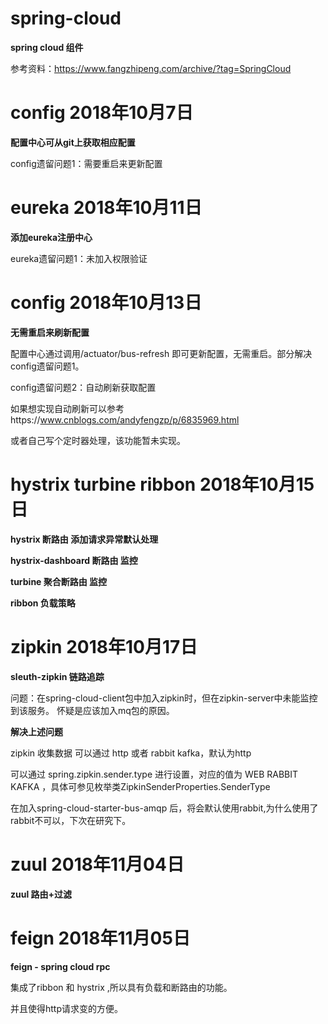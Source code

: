 # spring-cloud

 **spring cloud 组件**
 
 参考资料：https://www.fangzhipeng.com/archive/?tag=SpringCloud

# config 2018年10月7日

  **配置中心可从git上获取相应配置**
  
  config遗留问题1：需要重启来更新配置

# eureka 2018年10月11日

  **添加eureka注册中心**
  
  eureka遗留问题1：未加入权限验证
  
# config 2018年10月13日
  
  **无需重启来刷新配置**
  
  配置中心通过调用/actuator/bus-refresh 即可更新配置，无需重启。部分解决config遗留问题1。
  
  config遗留问题2：自动刷新获取配置
  
  如果想实现自动刷新可以参考https://www.cnblogs.com/andyfengzp/p/6835969.html
  
  或者自己写个定时器处理，该功能暂未实现。
  
# hystrix turbine ribbon 2018年10月15日
  
  **hystrix 断路由 添加请求异常默认处理**
  
  **hystrix-dashboard 断路由 监控**
  
  **turbine 聚合断路由 监控**
  
  **ribbon 负载策略**
  
# zipkin 2018年10月17日  
    
   **sleuth-zipkin 链路追踪**
   
   问题：在spring-cloud-client包中加入zipkin时，但在zipkin-server中未能监控到该服务。
   怀疑是应该加入mq包的原因。
    
   **解决上述问题**
   
   zipkin 收集数据 可以通过 http 或者 rabbit kafka，默认为http
   
   可以通过 spring.zipkin.sender.type 进行设置，对应的值为 WEB RABBIT KAFKA ，具体可参见枚举类ZipkinSenderProperties.SenderType
   
   在加入spring-cloud-starter-bus-amqp 后，将会默认使用rabbit,为什么使用了rabbit不可以，下次在研究下。
    
# zuul 2018年11月04日  

   **zuul 路由+过滤**
   
# feign 2018年11月05日  

   **feign - spring cloud rpc**   
   
   集成了ribbon 和 hystrix ,所以具有负载和断路由的功能。
   
   并且使得http请求变的方便。